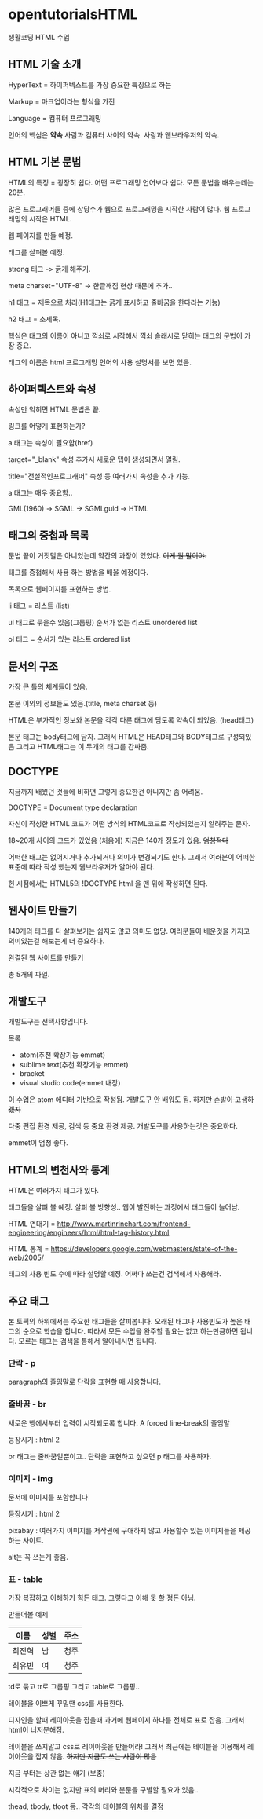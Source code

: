 # opentutorialsHTML
생활코딩 HTML 수업

## HTML 기술 소개

HyperText = 하이퍼텍스트를 가장 중요한 특징으로 하는

Markup = 마크업이라는 형식을 가진

Language = 컴퓨터 프로그래밍 

언어의 핵심은 **약속** 사람과 컴퓨터 사이의 약속. 사람과 웹브라우저의 약속.

## HTML 기본 문법

HTML의 특징 = 굉장히 쉽다. 어떤 프로그래밍 언어보다 쉽다. 모든 문법을 배우는데는 20분.

많은 프로그래머들 중에 상당수가 웹으로 프로그래밍을 시작한 사람이 많다. 웹 프로그래밍의 시작은 HTML.

웹 페이지를 만들 예정.

태그를 살펴볼 예정.

strong 태그 -> 굵게 해주기.

meta charset="UTF-8" -> 한글깨짐 현상 때문에 추가..

h1 태그 = 제목으로 처리(H1태그는 굵게 표시하고 줄바꿈을 한다라는 기능)

h2 태그 = 소제목.

핵심은 태그의 이름이 아니고 꺽쇠로 시작해서 꺽쇠 슬래시로 닫히는 태그의 문법이 가장 중요.

태그의 이름은 html 프로그래밍 언어의 사용 설명서를 보면 있음.

## 하이퍼텍스트와 속성

속성만 익히면 HTML 문법은 끝.

링크를 어떻게 표현하는가?

a 태그는 속성이 필요함(href)

target="_blank" 속성 추가시 새로운 탭이 생성되면서 열림.

title="전설적인프로그래머" 속성 등 여러가지 속성을 추가 가능.

a 태그는 매우 중요함..

GML(1960) -> SGML -> SGMLguid -> HTML

## 태그의 중첩과 목록

문법 끝이 거짓말은 아니었는데 약간의 과장이 있었다. ~~이게 뭔 말이야.~~

태그를 중첩해서 사용 하는 방법을 배울 예정이다.

목록으로 웹페이지를 표현하는 방법.

li 태그 = 리스트 (list)

ul 태그로 묶을수 있음(그룹핑) 순서가 없는 리스트 unordered list

ol 태그 = 순서가 있는 리스트 ordered list

## 문서의 구조

가장 큰 틀의 체계들이 있음.

본문 이외의 정보들도 있음.(title, meta charset 등)

HTML은 부가적인 정보와 본문을 각각 다른 태그에 담도록 약속이 되있음. (head태그)

본문 태그는 body태그에 담자. 그래서 HTML은 HEAD태그와 BODY태그로 구성되있음 그리고 HTML태그는 이 두개의 태그를 감싸줌.

## DOCTYPE

지금까지 배웠던 것들에 비하면 그렇게 중요한건 아니지만 좀 어려움.

DOCTYPE = Document type declaration

자신이 작성한 HTML 코드가 어떤 방식의 HTML코드로 작성되있는지 알려주는 문자.

18~20개 사이의 코드가 있었음 (처음에) 지금은 140개 정도가 있음. ~~엄청적다~~

어떠한 태그는 없어지거나 추가되거나 의미가 변경되기도 한다. 그래서 여러분이 어떠한 표준에 따라 작성 했는지 웹브라우저가 알아야 된다.

현 시점에서는 HTML5의 !DOCTYPE html 을 맨 위에 작성하면 된다.

## 웹사이트 만들기

140개의 태그를 다 살펴보기는 쉽지도 않고 의미도 없당. 여러분들이 배운것을 가지고 의미있는걸 해보는게 더 중요하다.

완결된 웹 사이트를 만들기 

총 5개의 파일.

## 개발도구

개발도구는 선택사항입니다.

목록
* atom(추천 확장기능 emmet)
* sublime text(추천 확장기능 emmet)
* bracket
* visual studio code(emmet 내장)

이 수업은 atom 에디터 기반으로 작성됨. 개발도구 안 배워도 됨. ~~하지만 손발이 고생하겠지~~

다중 편집 환경 제공, 검색 등 중요 환경 제공. 개발도구를 사용하는것은 중요하다.

emmet이 엄청 좋다.

## HTML의 변천사와 통계

HTML은 여러가지 태그가 있다.

태그들을 살펴 볼 예정. 살펴 볼 방향성.. 웹이 발전하는 과정에서 태그들이 늘어남.

HTML 연대기 = http://www.martinrinehart.com/frontend-engineering/engineers/html/html-tag-history.html

HTML 통계 = https://developers.google.com/webmasters/state-of-the-web/2005/

태그의 사용 빈도 수에 따라 설명할 예정. 어쩌다 쓰는건 검색해서 사용해라.

## 주요 태그

본 토픽의 하위에서는 주요한 태그들을 살펴봅니다. 오래된 태그나 사용빈도가 높은 태그의 순으로 학습을 합니다. 따라서 모든 수업을 완주할 필요는 없고 하는만큼하면 됩니다. 모르는 태그는 검색을 통해서 알아내시면 됩니다. 

### 단락 - p

paragraph의 줄임말로 단락을 표현할 때 사용합니다.

### 줄바꿈 - br

새로운 행에서부터 입력이 시작되도록 합니다. A forced line-break의 줄임말

등장시기 : html 2

br 태그는 줄바꿈일뿐이고.. 단락을 표현하고 싶으면 p 태그를 사용하자.

### 이미지 - img

문서에 이미지를 포함합니다

등장시기 : html 2

pixabay : 여러가지 이미지를 저작권에 구애하지 않고 사용할수 있는 이미지들을 제공하는 사이트.

alt는 꼭 쓰는게 좋음.

### 표 - table

가장 복잡하고 이해하기 힘든 태그. 그렇다고 이해 못 할 정돈 아님.

만들어볼 예제

이름 | 성별 | 주소
----|-----|-----
최진혁| 남  | 청주
최유빈| 여  | 청주

td로 묶고 tr로 그룹핑 그리고 table로 그룹핑..

테이블을 이쁘게 꾸밀땐 css를 사용한다.

디자인을 할때 레이아웃을 잡을때 과거에 웹페이지 하나를 전체로 표로 잡음. 그래서 html이 너저분해짐.

테이블을 쓰지말고 css로 레이아웃을 만들어라! 그래서 최근에는 테이블을 이용해서 레이아웃을 잡지 않음. ~~하지만 지금도 쓰는 사람이 많음~~

지금 부터는 상관 없는 얘기 (보충) 

시각적으로 차이는 없지만 표의 머리와 분문을 구별할 필요가 있음.. 

thead, tbody, tfoot 등.. 각각의 테이블의 위치를 결정